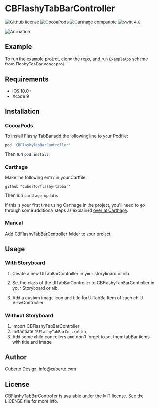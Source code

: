 # CBFlashyTabBarController

[![GitHub license](https://img.shields.io/badge/license-MIT-lightgrey.svg)](https://raw.githubusercontent.com/Cuberto/flashy-tabbar/master/LICENSE)
[![CocoaPods](https://img.shields.io/cocoapods/v/CBFlashyTabBarController.svg)](http://cocoapods.org/pods/CBFlashyTabBarController)
[![Carthage compatible](https://img.shields.io/badge/Carthage-compatible-4BC51D.svg?style=flat)](https://github.com/Cuberto/flashy-tabbar)
[![Swift 4.0](https://img.shields.io/badge/Swift-4.2-green.svg?style=flat)](https://developer.apple.com/swift/)

![Animation](https://raw.githubusercontent.com/Cuberto/flashy-tabbar/master/Screenshots/animation.gif)

## Example

To run the example project, clone the repo, and run `ExampleApp`  scheme from FlashyTabBar.xcodeproj

## Requirements

- iOS 10.0+
- Xcode 9

## Installation

### CocoaPods
To install Flashy TabBar add the following line to your Podfile:
```ruby
pod 'CBFlashyTabBarController'
```
Then run `pod install`.

### Carthage

Make the following entry in your Cartfile:

```
github "Cuberto/flashy-tabbar"
```

Then run `carthage update`.

If this is your first time using Carthage in the project, you'll need to go through some additional steps as explained [over at Carthage](https://github.com/Carthage/Carthage#adding-frameworks-to-an-application).

### Manual

Add CBFlashyTabBarController folder to your project

## Usage

### With Storyboard

1. Create a new UITabBarController in your storyboard or nib.

2. Set the class of the UITabBarController to CBFlashyTabBarController in your Storyboard or nib.

3. Add a custom image icon and title for UITabBarItem of each child ViewContrroller

### Without Storyboard

1. Import CBFlashyTabBarController
2. Instantiate `CBFlashyTabBarController`
3. Add some child controllers and don't forget to set them tabBar items with title and image


## Author

Cuberto Design, info@cuberto.com

## License

CBFlashyTabBarController is available under the MIT license. See the LICENSE file for more info.
